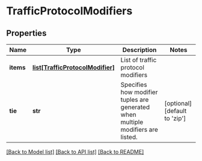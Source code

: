# TrafficProtocolModifiers

## Properties
Name | Type | Description | Notes
------------ | ------------- | ------------- | -------------
**items** | [**list[TrafficProtocolModifier]**](TrafficProtocolModifier.md) | List of traffic protocol modifiers | 
**tie** | **str** | Specifies how modifier tuples are generated when multiple modifiers are listed.  | [optional] [default to 'zip']

[[Back to Model list]](../README.md#documentation-for-models) [[Back to API list]](../README.md#documentation-for-api-endpoints) [[Back to README]](../README.md)


